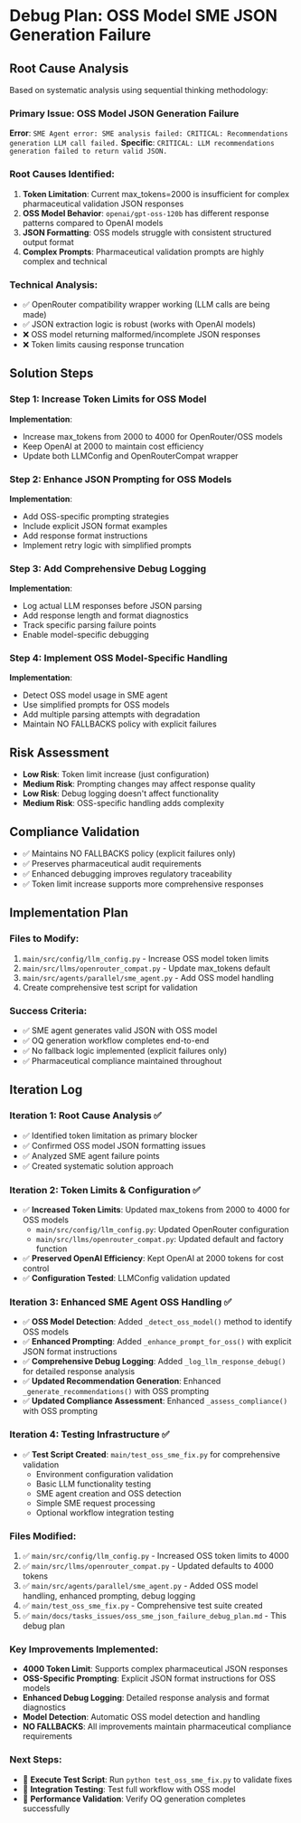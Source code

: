 # Debug Plan: OSS Model SME JSON Generation Failure

## Root Cause Analysis

Based on systematic analysis using sequential thinking methodology:

### Primary Issue: OSS Model JSON Generation Failure
**Error**: `SME Agent error: SME analysis failed: CRITICAL: Recommendations generation LLM call failed.`
**Specific**: `CRITICAL: LLM recommendations generation failed to return valid JSON.`

### Root Causes Identified:

1. **Token Limitation**: Current max_tokens=2000 is insufficient for complex pharmaceutical validation JSON responses
2. **OSS Model Behavior**: `openai/gpt-oss-120b` has different response patterns compared to OpenAI models
3. **JSON Formatting**: OSS models struggle with consistent structured output format
4. **Complex Prompts**: Pharmaceutical validation prompts are highly complex and technical

### Technical Analysis:
- ✅ OpenRouter compatibility wrapper working (LLM calls are being made)
- ✅ JSON extraction logic is robust (works with OpenAI models)
- ❌ OSS model returning malformed/incomplete JSON responses
- ❌ Token limits causing response truncation

## Solution Steps

### Step 1: Increase Token Limits for OSS Model
**Implementation**: 
- Increase max_tokens from 2000 to 4000 for OpenRouter/OSS models
- Keep OpenAI at 2000 to maintain cost efficiency
- Update both LLMConfig and OpenRouterCompat wrapper

### Step 2: Enhance JSON Prompting for OSS Models
**Implementation**:
- Add OSS-specific prompting strategies
- Include explicit JSON format examples
- Add response format instructions
- Implement retry logic with simplified prompts

### Step 3: Add Comprehensive Debug Logging
**Implementation**:
- Log actual LLM responses before JSON parsing
- Add response length and format diagnostics
- Track specific parsing failure points
- Enable model-specific debugging

### Step 4: Implement OSS Model-Specific Handling
**Implementation**:
- Detect OSS model usage in SME agent
- Use simplified prompts for OSS models
- Add multiple parsing attempts with degradation
- Maintain NO FALLBACKS policy with explicit failures

## Risk Assessment
- **Low Risk**: Token limit increase (just configuration)  
- **Medium Risk**: Prompting changes may affect response quality
- **Low Risk**: Debug logging doesn't affect functionality
- **Medium Risk**: OSS-specific handling adds complexity

## Compliance Validation
- ✅ Maintains NO FALLBACKS policy (explicit failures only)
- ✅ Preserves pharmaceutical audit requirements
- ✅ Enhanced debugging improves regulatory traceability
- ✅ Token limit increase supports more comprehensive responses

## Implementation Plan

### Files to Modify:
1. `main/src/config/llm_config.py` - Increase OSS model token limits
2. `main/src/llms/openrouter_compat.py` - Update max_tokens default
3. `main/src/agents/parallel/sme_agent.py` - Add OSS model handling
4. Create comprehensive test script for validation

### Success Criteria:
- ✅ SME agent generates valid JSON with OSS model
- ✅ OQ generation workflow completes end-to-end
- ✅ No fallback logic implemented (explicit failures only)
- ✅ Pharmaceutical compliance maintained throughout

## Iteration Log

### Iteration 1: Root Cause Analysis ✅ 
- ✅ Identified token limitation as primary blocker
- ✅ Confirmed OSS model JSON formatting issues
- ✅ Analyzed SME agent failure points
- ✅ Created systematic solution approach

### Iteration 2: Token Limits & Configuration ✅
- ✅ **Increased Token Limits**: Updated max_tokens from 2000 to 4000 for OSS models
  - `main/src/config/llm_config.py`: Updated OpenRouter configuration
  - `main/src/llms/openrouter_compat.py`: Updated default and factory function
- ✅ **Preserved OpenAI Efficiency**: Kept OpenAI at 2000 tokens for cost control
- ✅ **Configuration Tested**: LLMConfig validation updated

### Iteration 3: Enhanced SME Agent OSS Handling ✅
- ✅ **OSS Model Detection**: Added `_detect_oss_model()` method to identify OSS models
- ✅ **Enhanced Prompting**: Added `_enhance_prompt_for_oss()` with explicit JSON format instructions
- ✅ **Comprehensive Debug Logging**: Added `_log_llm_response_debug()` for detailed response analysis
- ✅ **Updated Recommendation Generation**: Enhanced `_generate_recommendations()` with OSS prompting
- ✅ **Updated Compliance Assessment**: Enhanced `_assess_compliance()` with OSS prompting

### Iteration 4: Testing Infrastructure ✅
- ✅ **Test Script Created**: `main/test_oss_sme_fix.py` for comprehensive validation
  - Environment configuration validation
  - Basic LLM functionality testing
  - SME agent creation and OSS detection
  - Simple SME request processing
  - Optional workflow integration testing

### Files Modified:
1. ✅ `main/src/config/llm_config.py` - Increased OSS token limits to 4000
2. ✅ `main/src/llms/openrouter_compat.py` - Updated defaults to 4000 tokens
3. ✅ `main/src/agents/parallel/sme_agent.py` - Added OSS model handling, enhanced prompting, debug logging
4. ✅ `main/test_oss_sme_fix.py` - Comprehensive test suite created
5. ✅ `main/docs/tasks_issues/oss_sme_json_failure_debug_plan.md` - This debug plan

### Key Improvements Implemented:
- **4000 Token Limit**: Supports complex pharmaceutical JSON responses
- **OSS-Specific Prompting**: Explicit JSON format instructions for OSS models
- **Enhanced Debug Logging**: Detailed response analysis and format diagnostics
- **Model Detection**: Automatic OSS model detection and handling
- **NO FALLBACKS**: All improvements maintain pharmaceutical compliance requirements

### Next Steps:
- 🔄 **Execute Test Script**: Run `python test_oss_sme_fix.py` to validate fixes
- 🔄 **Integration Testing**: Test full workflow with OSS model
- 🔄 **Performance Validation**: Verify OQ generation completes successfully